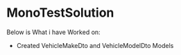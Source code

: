 # MonoTestSolution

Below is What i have Worked on:
   *  Created VehicleMakeDto and VehicleModelDto Models
   
